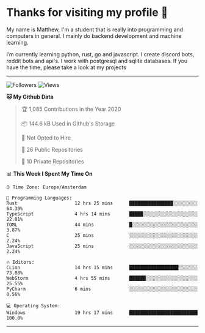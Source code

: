 # Thanks for visiting my profile 👋
My name is Matthew, I'm a student that is really into programming and computers in general. I mainly do backend development and machine learning.

I’m currently learning python, rust, go and javascript. I create discord bots, reddit bots and api's. I work with postgresql and sqlite databases. If you have the time, please take a look at my projects

---
![Followers](https://img.shields.io/github/followers/DankDumpster?style=social)
![Views](https://komarev.com/ghpvc/?username=DankDumpster&style=flat-square&color=green)
<!--START_SECTION:waka-->
**🐱 My Github Data** 

> 🏆 1,085 Contributions in the Year 2020
 > 
> 📦 144.6 kB Used in Github's Storage 
 > 
> 🚫 Not Opted to Hire
 > 
> 📜 26 Public Repositories
 > 
> 🔑 10 Private Repositories 

📊 **This Week I Spent My Time On** 

```text
⌚︎ Time Zone: Europe/Amsterdam

💬 Programming Languages: 
Rust                     12 hrs 25 mins      ████████████████░░░░░░░░░   64.39% 
TypeScript               4 hrs 14 mins       █████░░░░░░░░░░░░░░░░░░░░   22.01% 
TOML                     44 mins             █░░░░░░░░░░░░░░░░░░░░░░░░   3.87% 
C                        25 mins             ░░░░░░░░░░░░░░░░░░░░░░░░░   2.24% 
JavaScript               25 mins             ░░░░░░░░░░░░░░░░░░░░░░░░░   2.24%

🔥 Editors: 
CLion                    14 hrs 15 mins      ██████████████████░░░░░░░   73.88% 
WebStorm                 4 hrs 55 mins       ██████░░░░░░░░░░░░░░░░░░░   25.55% 
PyCharm                  6 mins              ░░░░░░░░░░░░░░░░░░░░░░░░░   0.56%

💻 Operating System: 
Windows                  19 hrs 17 mins      █████████████████████████   100.0%

```


<!--END_SECTION:waka-->
-------
